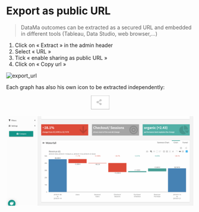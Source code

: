 # Export as public URL

> DataMa outcomes can be extracted as a secured URL and embedded in different tools (Tableau, Data Studio, web browser,…)

1. Click on « Extract » in the admin header
2. Select « URL »
3. Tick « enable sharing as public URL »
3. Click on « Copy url »

![export_url](images/export_url.gif)

Each graph has also his own icon to be extracted independently:

<center><img src="general/admin/export/images/share_graph.png"/></center>

![extract_graph](images/ShareSimpleApp-Compare_GIF2.gif)
